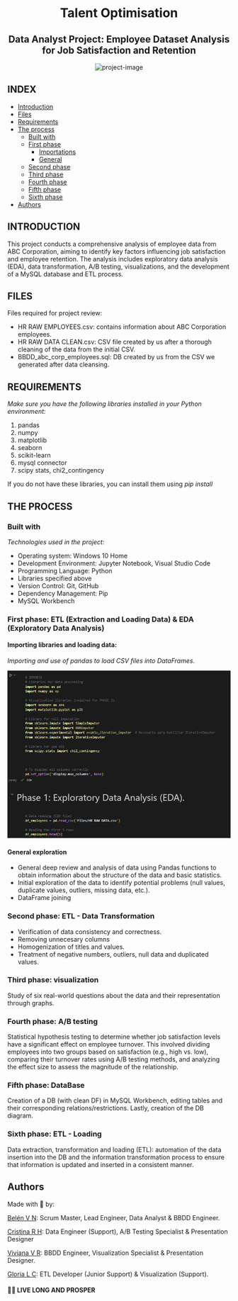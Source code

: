 <h1 align="center" id="title"> Talent Optimisation </h1> 
<h2 align="center" id="title"> Data Analyst Project: Employee Dataset Analysis for Job Satisfaction and Retention </h2> 


<p align="center">
  <img src="https://plus.unsplash.com/premium_photo-1661878265739-da90bc1af051?w=500&auto=format&fit=crop&q=60&ixlib=rb-4.0.3&ixid=M3wxMjA3fDB8MHxzZWFyY2h8NDV8fGRhdGElMjBhbmFseXNpc3xlbnwwfHwwfHx8MA%3D%3D" alt="project-image">
</p>


## INDEX

- [Introduction](#Introduction)
- [Files](#Files)
- [Requirements](#Requirements)
- [The process](#the-process)
  - [Built with](#built-with)
  - [First phase](#first-phase-etl-extraction-and-loading-data--eda-exploratory-data-analysis)
    - [Importations](#Importing-libraries-and-loading-data)
    - [General](#General-exploration-and-cleaning)
  - [Second phase](#Second-phase-etl---data-transformation)
  - [Third phase](#Third-phase-Visualization)
  - [Fourth phase](#Fourth-phase-AB-testing)
  - [Fifth phase](#Fifth-phase-DataBase)
  - [Sixth phase](#Sixth-phase-ETL---Loading)
- [Authors](#authors)

## INTRODUCTION

This project conducts a comprehensive analysis of employee data from ABC Corporation, aiming to identify key factors influencing job satisfaction and employee retention. The analysis includes exploratory data analysis (EDA), data transformation, A/B testing, visualizations, and the development of a MySQL database and ETL process.
  
## FILES

Files required for project review:

*    HR RAW EMPLOYEES.csv: contains information about ABC Corporation employees.
*    HR RAW DATA CLEAN.csv: CSV file created by us after a thorough cleaning of the data from the initial CSV.
*    BBDD_abc_corp_employees.sql: DB created by us from the CSV we generated after data cleansing.




## REQUIREMENTS

*Make sure you have the following libraries installed in your Python environment:*

1. pandas
2. numpy
3. matplotlib
4. seaborn
5. scikit-learn
6. mysql connector
7. scipy stats, chi2_contingency


If you do not have these libraries, you can install them using *pip install* 

## THE PROCESS 
### Built with

*Technologies used in the project:*

*   Operating system: Windows 10 Home
*   Development Environment: Jupyter Notebook, Visual Studio Code
*   Programming Language: Python
*   Libraries specified above
*   Version Control: Git, GitHub
*   Dependency Management: Pip
*   MySQL Workbench


### First phase: ETL (Extraction and Loading Data) & EDA (Exploratory Data Analysis)

#### Importing libraries and loading data:

*Importing and use of pandas to load CSV files into DataFrames.*
<p align="center">
  <img src="Files/Image/1.PNG" alt="project-image">
</p>


#### General exploration 

*   General deep review and analysis of data using Pandas functions to obtain information about the structure of the data and basic statistics.
*   Initial exploration of the data to identify potential problems (null values, duplicate values, outliers, missing data, etc.).
*   DataFrame joining

### Second phase: ETL - Data Transformation

*   Verification of data consistency and correctness.
*   Removing unnecesary columns
*   Homogenization of titles and values.
*   Treatment of negative numbers, outliers, null data and duplicated values.

### Third phase: visualization

Study of six real-world questions about the data and their representation through graphs.

### Fourth phase: A/B testing

Statistical hypothesis testing to determine whether job satisfaction levels have a significant effect on employee turnover. This involved dividing employees into two groups based on satisfaction (e.g., high vs. low), comparing their turnover rates using A/B testing methods, and analyzing the effect size to assess the magnitude of the relationship.

### Fifth phase: DataBase

Creation of a DB (with clean DF) in MySQL Workbench, editing tables and their corresponding relations/restrictions. Lastly, creation of the DB diagram.

### Sixth phase: ETL - Loading

Data extraction, transformation and loading (ETL): automation of the data insertion into the DB and the information transformation process to ensure that information is updated and inserted in a consistent manner.


## Authors

Made with 💜 by:

[Belén V N](https://github.com/BelenVN): Scrum Master, Lead Engineer, Data Analyst & BBDD Engineer.

[Cristina R H](https://github.com/cristinarull14): Data Engineer (Support), A/B Testing Specialist & Presentation Designer

[Viviana V R](https://github.com/Viviana1988): BBDD Engineer, Visualization Specialist & Presentation Designer.

[Gloria L C](https://github.com/GloriaLopezChinarro): ETL Developer (Junior Support) & Visualization (Support).




#### 🖖🏽 LIVE LONG AND PROSPER
 
